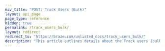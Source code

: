```yaml
---
nav_title: "POST: Track Users (Bulk)"
layout: api_page
page_type: reference
hidden: true
permalink: /track_users_bulk/
layout: redirect
redirect_to: "https://braze.com/unlisted_docs/track_users_bulk/"
description: "This article outlines details about the Track users (bulk) endpoint."
---
```

